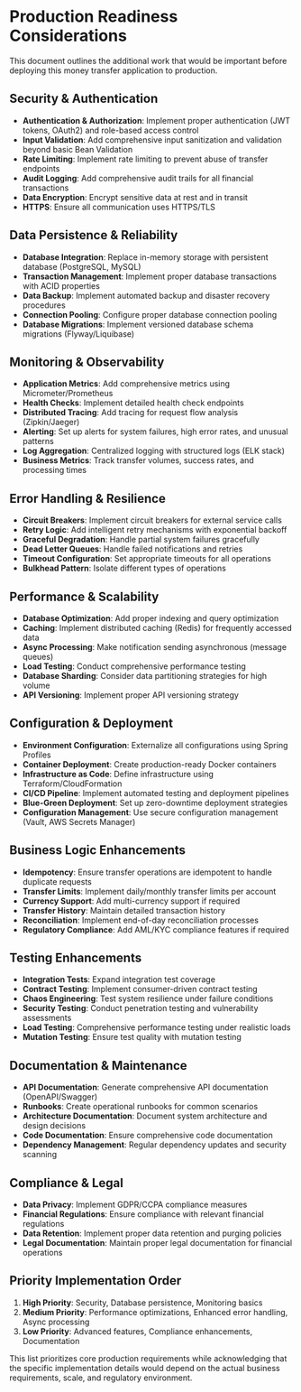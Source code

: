# Production Readiness Considerations

This document outlines the additional work that would be important before deploying this money transfer application to production.

## Security & Authentication

- **Authentication & Authorization**: Implement proper authentication (JWT tokens, OAuth2) and role-based access control
- **Input Validation**: Add comprehensive input sanitization and validation beyond basic Bean Validation
- **Rate Limiting**: Implement rate limiting to prevent abuse of transfer endpoints
- **Audit Logging**: Add comprehensive audit trails for all financial transactions
- **Data Encryption**: Encrypt sensitive data at rest and in transit
- **HTTPS**: Ensure all communication uses HTTPS/TLS

## Data Persistence & Reliability

- **Database Integration**: Replace in-memory storage with persistent database (PostgreSQL, MySQL)
- **Transaction Management**: Implement proper database transactions with ACID properties
- **Data Backup**: Implement automated backup and disaster recovery procedures
- **Connection Pooling**: Configure proper database connection pooling
- **Database Migrations**: Implement versioned database schema migrations (Flyway/Liquibase)

## Monitoring & Observability

- **Application Metrics**: Add comprehensive metrics using Micrometer/Prometheus
- **Health Checks**: Implement detailed health check endpoints
- **Distributed Tracing**: Add tracing for request flow analysis (Zipkin/Jaeger)
- **Alerting**: Set up alerts for system failures, high error rates, and unusual patterns
- **Log Aggregation**: Centralized logging with structured logs (ELK stack)
- **Business Metrics**: Track transfer volumes, success rates, and processing times

## Error Handling & Resilience

- **Circuit Breakers**: Implement circuit breakers for external service calls
- **Retry Logic**: Add intelligent retry mechanisms with exponential backoff
- **Graceful Degradation**: Handle partial system failures gracefully
- **Dead Letter Queues**: Handle failed notifications and retries
- **Timeout Configuration**: Set appropriate timeouts for all operations
- **Bulkhead Pattern**: Isolate different types of operations

## Performance & Scalability

- **Database Optimization**: Add proper indexing and query optimization
- **Caching**: Implement distributed caching (Redis) for frequently accessed data
- **Async Processing**: Make notification sending asynchronous (message queues)
- **Load Testing**: Conduct comprehensive performance testing
- **Database Sharding**: Consider data partitioning strategies for high volume
- **API Versioning**: Implement proper API versioning strategy

## Configuration & Deployment

- **Environment Configuration**: Externalize all configurations using Spring Profiles
- **Container Deployment**: Create production-ready Docker containers
- **Infrastructure as Code**: Define infrastructure using Terraform/CloudFormation
- **CI/CD Pipeline**: Implement automated testing and deployment pipelines
- **Blue-Green Deployment**: Set up zero-downtime deployment strategies
- **Configuration Management**: Use secure configuration management (Vault, AWS Secrets Manager)

## Business Logic Enhancements

- **Idempotency**: Ensure transfer operations are idempotent to handle duplicate requests
- **Transfer Limits**: Implement daily/monthly transfer limits per account
- **Currency Support**: Add multi-currency support if required
- **Transfer History**: Maintain detailed transaction history
- **Reconciliation**: Implement end-of-day reconciliation processes
- **Regulatory Compliance**: Add AML/KYC compliance features if required

## Testing Enhancements

- **Integration Tests**: Expand integration test coverage
- **Contract Testing**: Implement consumer-driven contract testing
- **Chaos Engineering**: Test system resilience under failure conditions
- **Security Testing**: Conduct penetration testing and vulnerability assessments
- **Load Testing**: Comprehensive performance testing under realistic loads
- **Mutation Testing**: Ensure test quality with mutation testing

## Documentation & Maintenance

- **API Documentation**: Generate comprehensive API documentation (OpenAPI/Swagger)
- **Runbooks**: Create operational runbooks for common scenarios
- **Architecture Documentation**: Document system architecture and design decisions
- **Code Documentation**: Ensure comprehensive code documentation
- **Dependency Management**: Regular dependency updates and security scanning

## Compliance & Legal

- **Data Privacy**: Implement GDPR/CCPA compliance measures
- **Financial Regulations**: Ensure compliance with relevant financial regulations
- **Data Retention**: Implement proper data retention and purging policies
- **Legal Documentation**: Maintain proper legal documentation for financial operations

## Priority Implementation Order

1. **High Priority**: Security, Database persistence, Monitoring basics
2. **Medium Priority**: Performance optimizations, Enhanced error handling, Async processing
3. **Low Priority**: Advanced features, Compliance enhancements, Documentation

This list prioritizes core production requirements while acknowledging that the specific implementation details would depend on the actual business requirements, scale, and regulatory environment.
